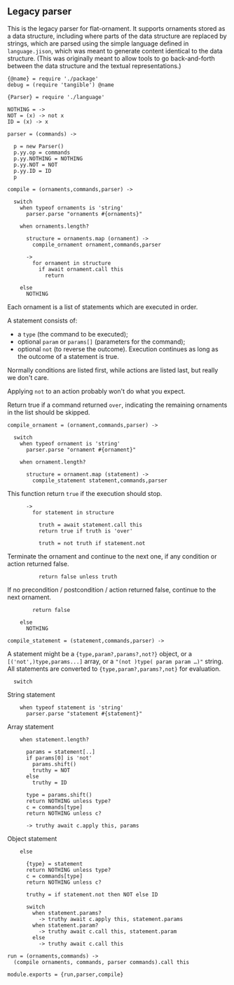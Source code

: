 Legacy parser
-------------

This is the legacy parser for flat-ornament. It supports ornaments stored as a data structure, including where parts of the data structure are replaced by strings, which are parsed using the simple language defined in `language.jison`, which was meant to generate content identical to the data structure. (This was originally meant to allow tools to go back-and-forth between the data structure and the textual representations.)

    {@name} = require './package'
    debug = (require 'tangible') @name

    {Parser} = require './language'

    NOTHING = ->
    NOT = (x) -> not x
    ID = (x) -> x

    parser = (commands) ->

      p = new Parser()
      p.yy.op = commands
      p.yy.NOTHING = NOTHING
      p.yy.NOT = NOT
      p.yy.ID = ID
      p

    compile = (ornaments,commands,parser) ->

      switch
        when typeof ornaments is 'string'
          parser.parse "ornaments #{ornaments}"

        when ornaments.length?

          structure = ornaments.map (ornament) ->
            compile_ornament ornament,commands,parser

          ->
            for ornament in structure
              if await ornament.call this
                return

        else
          NOTHING

Each ornament is a list of statements which are executed in order.

A statement consists of:
- a `type` (the command to be executed);
- optional `param` or `params[]` (parameters for the command);
- optional `not` (to reverse the outcome).
Execution continues as long as the outcome of a statement is true.

Normally conditions are listed first, while actions are listed last, but really we don't care.

Applying `not` to an action probably won't do what you expect.

Return true if a command returned `over`, indicating the remaining ornaments in the list should be skipped.

    compile_ornament = (ornament,commands,parser) ->

      switch
        when typeof ornament is 'string'
          parser.parse "ornament #{ornament}"

        when ornament.length?

          structure = ornament.map (statement) ->
            compile_statement statement,commands,parser

This function return `true` if the execution should stop.

          ->
            for statement in structure

              truth = await statement.call this
              return true if truth is 'over'

              truth = not truth if statement.not

Terminate the ornament and continue to the next one, if any condition or action returned false.

              return false unless truth

If no precondition / postcondition / action returned false, continue to the next ornament.

            return false

        else
          NOTHING

    compile_statement = (statement,commands,parser) ->

A statement might be a `{type,param?,params?,not?}` object, or a `[('not',)type,params...]` array, or a `"(not )type( param param …)"` string.
All statements are converted to `{type,param?,params?,not}` for evaluation.

      switch

String statement

        when typeof statement is 'string'
          parser.parse "statement #{statement}"

Array statement

        when statement.length?

          params = statement[..]
          if params[0] is 'not'
            params.shift()
            truthy = NOT
          else
            truthy = ID

          type = params.shift()
          return NOTHING unless type?
          c = commands[type]
          return NOTHING unless c?

          -> truthy await c.apply this, params

Object statement

        else

          {type} = statement
          return NOTHING unless type?
          c = commands[type]
          return NOTHING unless c?

          truthy = if statement.not then NOT else ID

          switch
            when statement.params?
              -> truthy await c.apply this, statement.params
            when statement.param?
              -> truthy await c.call this, statement.param
            else
              -> truthy await c.call this

    run = (ornaments,commands) ->
      (compile ornaments, commands, parser commands).call this

    module.exports = {run,parser,compile}
